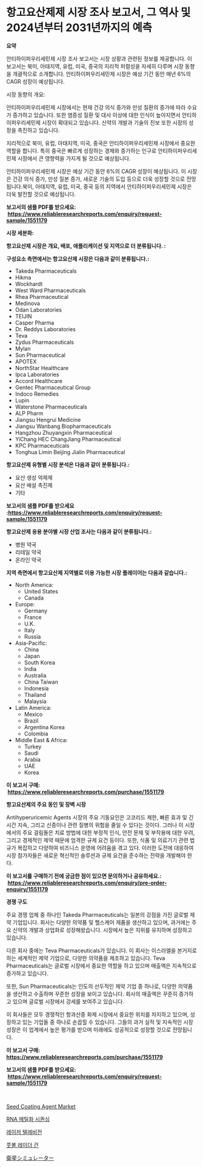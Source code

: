 <p><h1>항고요산제제 시장 조사 보고서, 그 역사 및 2024년부터 2031년까지의 예측</h1></p><p><strong>요약</strong></p>
<p><p>안티하이퍼우리세민제 시장 조사 보고서는 시장 상황과 관련된 정보를 제공합니다. 이 보고서는 북미, 아태지역, 유럽, 미국, 중국의 지리적 퍼렬성을 자세히 다루며 시장 동향을 개괄적으로 소개합니다. 안티하이퍼우리세민제 시장은 예상 기간 동안 매년 6%의 CAGR 성장이 예상됩니다.</p><p>시장 동향의 개요:</p><p>안티하이퍼우리세민제 시장에서는 현재 건강 의식 증가와 만성 질환의 증가에 따라 수요가 증가하고 있습니다. 또한 염증성 질환 및 대사 이상에 대한 인식이 높아지면서 안티하이퍼우리세민제 시장이 확대되고 있습니다. 신약의 개발과 기술의 진보 또한 시장의 성장을 촉진하고 있습니다.</p><p>지리적으로 북미, 유럽, 아태지역, 미국, 중국은 안티하이퍼우리세민제 시장에서 중요한 역할을 합니다. 특히 중국은 빠르게 성장하는 경제와 증가하는 인구로 안티하이퍼우리세민제 시장에서 큰 영향력을 가지게 될 것으로 예상됩니다.</p><p>안티하이퍼우리세민제 시장은 예상 기간 동안 6%의 CAGR 성장이 예상됩니다. 이 시장은 건강 의식 증가, 만성 질본 증가, 새로운 기술의 도입 등으로 더욱 성장할 것으로 전망됩니다.북미, 아태지역, 유럽, 미국, 중국 등의 지역에서 안티하이퍼우리세민제 시장은 더욱 발전할 것으로 예상됩니다.</p></p>
<p><strong>보고서의 샘플 PDF를 받으세요: &nbsp;<a href="https://www.reliableresearchreports.com/enquiry/request-sample/1551179">https://www.reliableresearchreports.com/enquiry/request-sample/1551179</a></strong></p>
<p><strong>시장 세분화:</strong></p>
<p><strong> 항고요산제 시장은 개요, 배포, 애플리케이션 및 지역으로 더 분류됩니다. :</strong></p>
<p><strong>구성요소 측면에서는 항고요산제 시장은 다음과 같이 분류됩니다.:</strong></p>
<p><ul><li>Takeda Pharmaceuticals</li><li>Hikma</li><li>Wockhardt</li><li>West Ward Pharmaceuticals</li><li>Rhea Pharmaceutical</li><li>Medinova</li><li>Odan Laboratories</li><li>TEIJIN</li><li>Casper Pharma</li><li>Dr. Reddys Laboratories</li><li>Teva</li><li>Zydus Pharmaceuticals</li><li>Mylan</li><li>Sun Pharmaceutical</li><li>APOTEX</li><li>NorthStar Healthcare</li><li>Ipca Laboratories</li><li>Accord Healthcare</li><li>Gentec Pharmaceutical Group</li><li>Indoco Remedies</li><li>Lupin</li><li>Waterstone Pharmaceuticals</li><li>ALP Pharm</li><li>Jiangsu Hengrui Medicine</li><li>Jiangsu Wanbang Biopharmaceuticals</li><li>Hangzhou Zhuyangxin Pharmaceutical</li><li>YiChang HEC ChangJiang Pharmaceutical</li><li>KPC Pharmaceuticals</li><li>Tonghua Limin
    Beijing Jialin Pharmaceutical</li></ul></p>
<p><strong> 항고요산제 유형별 시장 분석은 다음과 같이 분류됩니다.:</strong></p>
<p><ul><li>요산 생성 억제제</li><li>요산 배설 촉진제</li><li>기타</li></ul></p>
<p><strong>보고서의 샘플 PDF를 받으세요 :<a href="https://www.reliableresearchreports.com/enquiry/request-sample/1551179">https://www.reliableresearchreports.com/enquiry/request-sample/1551179</a></strong></p>
<p><strong> 항고요산제 응용 분야별 시장 산업 조사는 다음과 같이 분류됩니다.:</strong></p>
<p><ul><li>병원 약국</li><li>리테일 약국</li><li>온라인 약국</li></ul></p>
<p><strong>지역 측면에서 항고요산제 지역별로 이용 가능한 시장 플레이어는 다음과 같습니다.:</strong></p>
<p><ul>
    <li>
        North America:
        <ul>
            <li>United States</li>
            <li>Canada</li>
        </ul>
    </li>
    <li>
        Europe:
        <ul>
            <li>Germany</li>
            <li>France</li>
            <li>U.K.</li>
            <li>Italy</li>
            <li>Russia</li>
        </ul>
    </li>
    <li>
        Asia-Pacific:
        <ul>
            <li>China</li>
            <li>Japan</li>
            <li>South Korea</li>
            <li>India</li>
            <li>Australia</li>
            <li>China Taiwan</li>
            <li>Indonesia</li>
            <li>Thailand</li>
            <li>Malaysia</li>
        </ul>
    </li>
    <li>
        Latin America:
        <ul>
            <li>Mexico</li>
            <li>Brazil</li>
            <li>Argentina Korea</li>
            <li>Colombia</li>
        </ul>
    </li>
    <li>
        Middle East & Africa:
        <ul>
            <li>Turkey</li>
            <li>Saudi</li>
            <li>Arabia</li>
            <li>UAE</li>
            <li>Korea</li>
        </ul>
    </li>
    </ul></p>
<p><strong>이 보고서 구매: &nbsp;<a href="https://www.reliableresearchreports.com/purchase/1551179">https://www.reliableresearchreports.com/purchase/1551179</a></strong></p>
<p><strong>항고요산제의 주요 동인 및 장벽 시장</strong></p>
<p><p>Antihyperuricemic Agents 시장의 주요 기동요인은 고코리드 제한, 빠른 효과 및 긴 시간 지속, 그리고 신증이나 관련 질병의 위험을 줄일 수 있다는 것이다. 그러나 이 시장에서의 주요 걸림돌은 치료 방법에 대한 부정적 인식, 안전 문제 및 부작용에 대한 우려, 그리고 경제적인 제약 때문에 엄격한 규제 요건 등이다. 또한, 식품 및 의료기기 관련 법규가 복잡하고 다양하여 비즈니스 운영에 어려움을 겪고 있다. 이러한 도전에 대응하여 시장 참가자들은 새로운 혁신적인 솔루션과 규제 요건을 준수하는 전략을 개발해야 한다.</p></p>
<p><strong>이 보고서를 구매하기 전에 궁금한 점이 있으면 문의하거나 공유하세요.: &nbsp;<a href="https://www.reliableresearchreports.com/enquiry/pre-order-enquiry/1551179">https://www.reliableresearchreports.com/enquiry/pre-order-enquiry/1551179</a></strong></p>
<p><strong>경쟁 구도</strong></p>
<p><p>주요 경쟁 업체 중 하나인 Takeda Pharmaceuticals는 일본의 강점을 가진 글로벌 제약 기업입니다. 회사는 다양한 의약품 및 헬스케어 제품을 생산하고 있으며, 과거에는 주요 신약의 개발과 상업화로 성장해왔습니다. 시장에서 높은 지위를 유지하며 성장하고 있습니다.</p><p>다른 회사 중에는 Teva Pharmaceuticals가 있습니다. 이 회사는 이스라엘을 본거지로 하는 세계적인 제약 기업으로, 다양한 의약품을 제조하고 있습니다. Teva Pharmaceuticals는 글로벌 시장에서 중요한 역할을 하고 있으며 매출액은 지속적으로 증가하고 있습니다.</p><p>또한, Sun Pharmaceuticals는 인도의 선두적인 제약 기업 중 하나로, 다양한 의약품을 생산하고 수출하며 꾸준한 성장을 보이고 있습니다. 회사의 매출액은 꾸준히 증가하고 있으며 글로벌 시장에서 강세를 보여주고 있습니다.</p><p>이 회사들은 모두 경쟁적인 항과산증 화제 시장에서 중요한 위치를 차지하고 있으며, 성장하고 있는 기업들 중 하나로 손꼽힐 수 있습니다. 그들의 과거 실적 및 지속적인 시장 성장은 이 업계에서 높은 평가를 받으며 미래에도 성공적으로 성장할 것으로 전망됩니다.</p></p>
<p><strong>이 보고서 구매: &nbsp; <a href="https://www.reliableresearchreports.com/purchase/1551179">https://www.reliableresearchreports.com/purchase/1551179</a></strong></p>
<p><strong>보고서의 샘플 PDF를 받으세요: &nbsp;<a href="https://www.reliableresearchreports.com/enquiry/request-sample/1551179">https://www.reliableresearchreports.com/enquiry/request-sample/1551179</a></strong><strong></strong></p>
<p>&nbsp;</p>
<p><p><a href="https://issuu.com/reportprime-2/docs/seed-coating-agent-market-size-2030.pptx">Seed Coating Agent Market</a></p><p><a href="https://medium.com/@elod.85/rna-%EB%A9%94%ED%8B%B8%ED%99%94-%EC%8B%9C%ED%80%80%EC%8B%B1-%EC%8B%9C%EC%9E%A5-%EC%9C%A0%ED%98%95-%EC%9D%91%EC%9A%A9-%EB%B0%8F-%EC%A7%80%EB%A6%AC%EB%B3%84-%EC%A2%85%ED%95%A9-%ED%8F%89%EA%B0%80-6889f7d1e850">RNA 메틸화 시퀀싱</a></p><p><a href="https://github.com/oajzkywllm460/Market-Research-Report-List-1/blob/main/57534166663.md">레이저 텔레비전</a></p><p><a href="https://github.com/darrellockm3ytan895656/Market-Research-Report-List-1/blob/main/75752376662.md">풋볼 레이더 건</a></p><p><a href="https://github.com/mcbeesbxa270/Market-Research-Report-List-1/blob/main/56564627527.md">衛星シミュレーター</a></p></p>